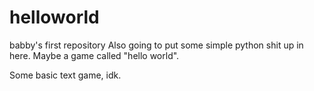 # helloworld
babby's first repository
Also going to put some simple python shit up in here. Maybe a game called "hello world".

Some basic text game, idk. 
